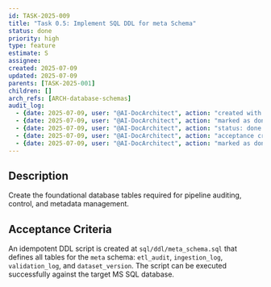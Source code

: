 ```yaml
---
id: TASK-2025-009
title: "Task 0.5: Implement SQL DDL for meta Schema"
status: done
priority: high
type: feature
estimate: S
assignee: 
created: 2025-07-09
updated: 2025-07-09
parents: [TASK-2025-001]
children: []
arch_refs: [ARCH-database-schemas]
audit_log:
  - {date: 2025-07-09, user: "@AI-DocArchitect", action: "created with status backlog"}
  - {date: 2025-07-09, user: "@AI-DocArchitect", action: "marked as done (sql/ exists, will ensure meta_schema.sql)"}
  - {date: 2025-07-09, user: "@AI-DocArchitect", action: "status: done → backlog"}
  - {date: 2025-07-09, user: "@AI-DocArchitect", action: "acceptance criteria updated to include validation_log and dataset_version"}
  - {date: 2025-07-09, user: "@AI-DocArchitect", action: "marked as done (all meta tables implemented)"}
---
```

## Description
Create the foundational database tables required for pipeline auditing, control, and metadata management.

## Acceptance Criteria
An idempotent DDL script is created at `sql/ddl/meta_schema.sql` that defines all tables for the `meta` schema: `etl_audit`, `ingestion_log`, `validation_log`, and `dataset_version`. The script can be executed successfully against the target MS SQL database. 